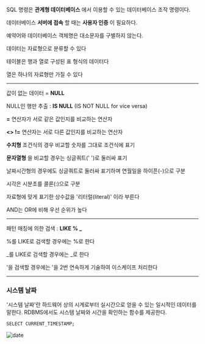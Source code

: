 SQL 명령은 **관계형 데이터베이스** 에서 이용할 수 있는 데이터베이스 조작 명령이다.

데이터베이스 **서버에 접속** 할 때는 **사용자 인증** 이 필요하다.

예약어와 데이터베이스 객체명은 대소문자를 구별하지 않는다.

데이터는 자료형으로 분류할 수 있다

테이블은 행과 열로 구성된 표 형식의 데이터다

열은 하나의 자료형만 가질 수 있다

---

값이 없는 데이터 = **NULL**

NULL인 행만 추출 : **IS NULL** (IS NOT NULL for vice versa)

**=** 연산자가 서로 같은 값인지를 비교하는 연산자

**<> !=** 연산자는 서로 다른 값인지를 비교하는 연산자

**수치형** 조건식의 경우 비교할 숫자를 그대로 조건식에 표기

**문자열형** 을 비교할 경우는 싱글쿼트(' ')로 둘러싸 표기

날짜시간형의 경우에도 싱글쿼트로 둘러싸 표기하며 연월일을 하이픈(-)으로 구분

시각은 시분초를 콜론(:)으로 구분

자료형에 맞게 표기한 상수값을 '리터럴(literal)' 이라 부른다

AND는 OR에 비해 우선 순위가 높다

---

패턴 매칭에 의한 검색 : **LIKE % _**

%를 LIKE로 검색할 경우에는 \%로 한다

_를 LIKE로 검색할 경우에는 \_로 한다

'을 검색할 경우에는 '을 2번 연속하게 기술하여 이스케이프 처리한다


---

### 시스템 날짜

'시스템 날짜'란 하드웨어 상의 시계로부터 실시간으로 얻을 수 있는 일시적인 데이터를 말한다. RDBMS에서도 시스템 날짜와 시간을 확인하는 함수를 제공한다.

    SELECT CURRENT_TIMESTAMP;

![date](https://github.com/hansojin/JAVA/assets/112622663/7a235a0f-28f9-49e2-ab72-10372f64c275)

